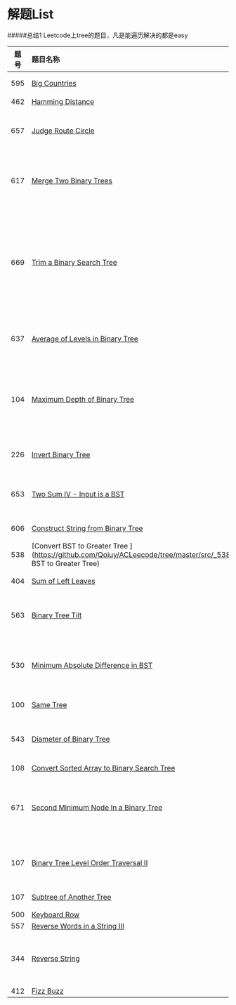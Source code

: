 # 解题List

#####总结1 Leetcode上tree的题目，凡是能遍历解决的都是easy

| 题号 | 题目名称       | 等级 | 语言  |解决程度|是否跟进|
|:-------:|:--------------|:------:|:---------:|:---------:|:---------:|
|595|[Big Countries](https://github.com/Qoiuy/ACLeecode/tree/master/src/_595_Big_Countries)|Easy|SQL|	Accepted|是,没有看到最优解|
|462|[Hamming Distance](https://github.com/Qoiuy/ACLeecode/tree/master/src/_462_Hamming_Distance)|Easy|JAVA|	Accepted|否 已AC|
|657|[Judge Route Circle ](https://github.com/Qoiuy/ACLeecode/tree/master/src/_657_Judge_Route_Circle)|Easy|JAVA|	Accepted|是 看见了一个更好的解法，要经常回顾一下|
|617|[Merge Two Binary Trees ](https://github.com/Qoiuy/ACLeecode/tree/master/src/_617_Merge_Two_Binary_Trees)|Easy|JAVA|	Accepted|6种解决方案，我没有全都实现，以后全部实现它|
|669|[Trim a Binary Search Tree ](https://github.com/Qoiuy/ACLeecode/tree/master/src/_669_Trim_a_Binary_Search_Tree)|Easy|JAVA|	Accepted|这个题的解题思路我看了，但是没有具体编写代码，这道题我感觉更多使用在将一个普通二叉树转换为二叉搜索树|
|637|[Average of Levels in Binary Tree ](https://github.com/Qoiuy/ACLeecode/tree/master/src/_637_Average_of_Levels_in_Binary_Tree)|Easy|JAVA|	Accepted|自己吧非递归的写了。手写~，还有更多解法|
|104|[Maximum Depth of Binary Tree ](https://github.com/Qoiuy/ACLeecode/tree/master/src/_104_Maximum_Depth_of_Binary_Tree)|Easy|JAVA|	Accepted|非递归仿照自己上一道 题  ，递归是网上的代码 google 二叉树深度出的结果|
|226|[Invert Binary Tree ](https://github.com/Qoiuy/ACLeecode/tree/master/src/_226_Invert_Binary_Tree)|Easy|JAVA|	Accepted|自己写的递归，挺容易写的|
|653|[Two Sum IV - Input is a BST ](https://github.com/Qoiuy/ACLeecode/tree/master/src/_653_Two_Sum_IV_-_Input_is_a_BST)|Easy|JAVA|	Accepted|踩过一个坑 浪费了一个多小时。其他的都还好|
|606|[Construct String from Binary Tree ](https://github.com/Qoiuy/ACLeecode/tree/master/src/_606_Construct_String_from_Binary_Tree)|Easy|JAVA|	Accepted|半个小时解决 一次过，|
|538|[Convert BST to Greater Tree ](https://github.com/Qoiuy/ACLeecode/tree/master/src/_538_Convert BST to Greater Tree)|Easy|JAVA|	Accepted|思路正确，一次就过|
|404|[ Sum of Left Leaves](https://github.com/Qoiuy/ACLeecode/tree/master/src/_404_Sum_of_Left_Leaves)|Easy|JAVA|	Accepted|3次才过，题意没有读清|
|563|[ Binary Tree Tilt](https://github.com/Qoiuy/ACLeecode/tree/master/src/_563_Binary_Tree_Tilt)|Easy|JAVA|	Accepted|做题花了半天，题意没读懂是最大的问题|
|530|[ Minimum Absolute Difference in BST ](https://github.com/Qoiuy/ACLeecode/tree/master/src/_530_Minimum_Absolute_Difference_in_BST)|Easy|JAVA|	Accepted|我解题的效率是o2n 我看好多人都使用On解决的|
|100|[ Same Tree](https://github.com/Qoiuy/ACLeecode/tree/master/src/_100_Same_Tree)|Easy|JAVA|	Accepted|效率有更优解|
|543|[  Diameter of Binary Tree](https://github.com/Qoiuy/ACLeecode/tree/master/src/_543_Diameter_of_Binary_Tree)|Easy|JAVA|	Accepted|别人的解题思路。需回头重新看一下|
|108|[ Convert Sorted Array to Binary Search Tree](https://github.com/Qoiuy/ACLeecode/tree/master/src/_108_Convert_Sorted_Array_to_Binary_Search_Tree)|Easy|JAVA|	Accepted|题目不难|
|671|[ Second Minimum Node In a Binary Tree](https://github.com/Qoiuy/ACLeecode/tree/master/src/_671_Second_Minimum_Node_In_a_Binary_Tree)|Easy|JAVA|	Accepted|最开始没看明白题意，后来看明白了，然后终止条件不太好想|
|107|[ Binary Tree Level Order Traversal II](https://github.com/Qoiuy/ACLeecode/tree/master/src/_107_Binary_Tree_Level_Order_Traversal_II)|Easy|JAVA|	Accepted|注意，题目的demo里面有坑，不要使用递归做|
|107|[ Subtree of Another Tree](https://github.com/Qoiuy/ACLeecode/tree/master/src/_572_Subtree_of_Another_Tree)|Easy|JAVA|	Accepted|2次ac 效率差了一些，|
|500|[ 	Keyboard Row   ](https://github.com/Qoiuy/ACLeecode/tree/master/src/_500_Keyboard_Row)|Easy|JAVA|	Accepted||
|557|[ 	Reverse Words in a String III    ](https://github.com/Qoiuy/ACLeecode/tree/master/src/_557_Reverse_Words_in_a_String_III)|Easy|JAVA|	Accepted| |
|344|[ 	Reverse String   ](https://github.com/Qoiuy/ACLeecode/tree/master/src/_344_Reverse_String)|Easy|JAVA|	Accepted| 超时了，然后使用StringBuffer就过了，过了， 过了|
|412|[ 	Fizz Buzz  ](https://github.com/Qoiuy/ACLeecode/tree/master/src/412_Fizz_Buzz)|Easy|JAVA|	Accepted| |

